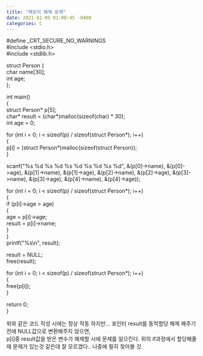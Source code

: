 ```yaml
---
title: "메모리 해제 문제"
date: 2021-01-05 01:00:45 -0400
categories: C
---
```


#define _CRT_SECURE_NO_WARNINGS  
#include <stdio.h>  
#include <stdlib.h>  
  
struct Person {  
	char name[30];  
	int age;  
};  
  
int main()  
{  
	struct Person* p[5];  
	char* result = (char*)malloc(sizeof(char) * 30);  
	int age = 0;  
  
for (int i = 0; i < sizeof(p) / sizeof(struct Person*); i++)  
{  
	p[i] = (struct Person*)malloc(sizeof(struct Person));  
}  
  
scanf("%s %d %s %d %s %d %s %d %s %d", &(p[0]->name), &(p[0]->age), &(p[1]->name), &(p[1]->age), &(p[2]->name), &(p[2]->age), &(p[3]->name), &(p[3]->age), &(p[4]->name), &(p[4]->age));  
  
for (int i = 0; i < sizeof(p) / sizeof(struct Person*); i++)  
{  
	if (p[i]->age > age)  
	{  
			age = p[i]->age;  
			result = p[i]->name;  
	}  
}  
printf("%s\n", result);  
  
result = NULL;  
free(result);  
  
for (int i = 0; i < sizeof(p) / sizeof(struct Person*); i++)  
{  
	free(p[i]);  
}  
  
  
return 0;  
}  
  
위와 같은 코드 작성 시에는 정상 작동 하지만... 포인터 result를 동적할당 해제 해주기 전에 NULL값으로 변환해주지 않으면,  
p[i]중 result값을 받은 변수가 해제할 시에 문제를 일으킨다. 위의 if과정에서 할당해줄때 문제가 있는것 같은데 잘 모르겠다.. 나중에 필히 찾아볼 것.  
